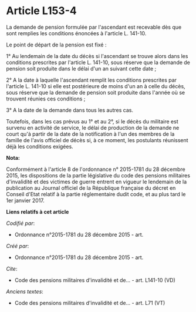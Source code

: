 # Article L153-4

La demande de pension formulée par l'ascendant est recevable dès que sont remplies les conditions énoncées à l'article L.
141-10.

Le point de départ de la pension est fixé :

1° Au lendemain de la date du décès si l'ascendant se trouve alors dans les conditions prescrites par l'article L. 141-10,
sous réserve que la demande de pension soit produite dans le délai d'un an suivant cette date ;

2° A la date à laquelle l'ascendant remplit les conditions prescrites par l'article L. 141-10 si elle est postérieure de
moins d'un an à celle du décès, sous réserve que la demande de pension soit produite dans l'année où se trouvent réunies ces
conditions ;

3° A la date de la demande dans tous les autres cas.

Toutefois, dans les cas prévus au 1° et au 2°, si le décès du militaire est survenu en activité de service, le délai de
production de la demande ne court qu'à partir de la date de la notification à l'un des membres de la famille de l'avis
officiel de décès si, à ce moment, les postulants réunissent déjà les conditions exigées.

**Nota:**

Conformément à l'article 8 de l'ordonnance n° 2015-1781 du 28 décembre 2015, les dispositions de la partie législative du
code des pensions militaires d'invalidité et des victimes de guerre entrent en vigueur le lendemain de la publication au
Journal officiel de la République française du décret en Conseil d'Etat relatif à la partie réglementaire dudit code, et au
plus tard le 1er janvier 2017.

**Liens relatifs à cet article**

_Codifié par_:

  - Ordonnance n°2015-1781 du 28 décembre 2015 - art.

_Créé par_:

  - Ordonnance n°2015-1781 du 28 décembre 2015 - art.

_Cite_:

  - Code des pensions militaires d'invalidité et de... - art. L141-10 (VD)

_Anciens textes_:

  - Code des pensions militaires d'invalidité et de... - art. L71 (VT)
